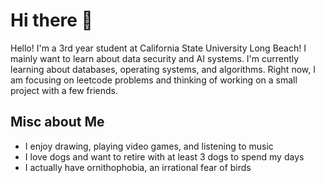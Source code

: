 # Hi there 👋

Hello! I'm a 3rd year student at California State University Long Beach!
I mainly want to learn about data security and AI systems.
I'm currently learning about databases, operating systems, and algorithms.
Right now, I am focusing on leetcode problems and thinking of working on a small project with a few friends.

## Misc about Me
- I enjoy drawing, playing video games, and listening to music
- I love dogs and want to retire with at least 3 dogs to spend my days
- I actually have ornithophobia, an irrational fear of birds
